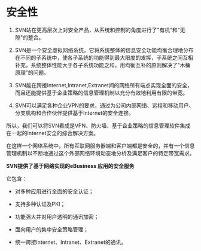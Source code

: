# 安全性

1. SVN站在更高层次上对安全产品，从系统和控制的角度进行了"有机"和"无隙"的整合。

2. SVN是一个安全虚拟网络系统，它将系统整体的信息安全功能均衡合理地分布在不同的子系统中，使各子系统的功能得到最大限度的发挥，子系统之间互相补充，系统整体性能大于各子系统功能之和，用均衡互补的原则解决了"木桶原理"的问题。

3. SVN能在跨接Internet,Intranet,Extranet间的网络所有端点实现全面的安全，而且还能提供基于企业策略的信息管理机制以充分有效地利用有限的带宽。

4. SVN可以满足各种企业VPN的要求，通过为公司内部网络、远程和移动用户、分支机构和合作伙伴提供基于Internet的安全连接。

所以，我们可以将SVN看成是VPN、防火墙、基于企业策略的信息管理软件集成在一起的Internet安全的综合解决方案。

在这样一个网络系统中，所有互联网服务器端和客户端都是安全的，并有一个信息管理机制以不断地通过这个外部网络环境动态地分析及满足客户的特定带宽需求。

**SVN提供了基于网络实现的eBusiness 应用的安全服务**

它包含：

- 对多种应用进行全面的安全认证；

- 支持多种认证及PKI；

- 功能强大并对用户透明的通讯加密；

- 面向用户的集中安全策略管理；

- 统一跨接Internet、Intranet、Extranet的通讯。